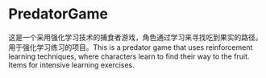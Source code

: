 # PredatorGame
这是一个采用强化学习技术的捕食者游戏，角色通过学习来寻找吃到果实的路径。用于强化学习练习的项目。This is a predator game that uses reinforcement learning techniques, where characters learn to find their way to the fruit. Items for intensive learning exercises.
